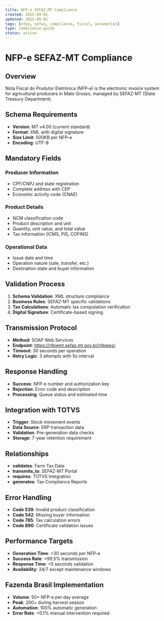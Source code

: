 ```yaml
---
title: NFP-e SEFAZ-MT Compliance 
created: 2025-09-02
updated: 2025-09-02
tags: [nfpe, sefaz, compliance, fiscal, automation]
type: compliance-guide
status: active
---
```


# NFP-e SEFAZ-MT Compliance

## Overview
Nota Fiscal do Produtor Eletrônica (NFP-e) is the electronic invoice system for agricultural producers in Mato Grosso, managed by SEFAZ-MT (State Treasury Department).

## Schema Requirements
- **Version**: MT v4.00 (current standard)
- **Format**: XML with digital signature
- **Size Limit**: 500KB per NFP-e
- **Encoding**: UTF-8

## Mandatory Fields
### Producer Information
- CPF/CNPJ and state registration
- Complete address with CEP
- Economic activity code (CNAE)

### Product Details  
- NCM classification code
- Product description and unit
- Quantity, unit value, and total value
- Tax information (ICMS, PIS, COFINS)

### Operational Data
- Issue date and time
- Operation nature (sale, transfer, etc.)
- Destination state and buyer information

## Validation Process
1. **Schema Validation**: XML structure compliance
2. **Business Rules**: SEFAZ-MT specific validations
3. **Tax Calculations**: Automatic tax computation verification
4. **Digital Signature**: Certificate-based signing

## Transmission Protocol
- **Method**: SOAP Web Services
- **Endpoint**: https://nfpemt.sefaz.mt.gov.br/nfpews/
- **Timeout**: 30 seconds per operation
- **Retry Logic**: 3 attempts with 5s interval

## Response Handling
- **Success**: NFP-e number and authorization key
- **Rejection**: Error code and description
- **Processing**: Queue status and estimated time

## Integration with TOTVS
- **Trigger**: Stock movement events
- **Data Source**: ERP transaction data
- **Validation**: Pre-generation data checks
- **Storage**: 7-year retention requirement

## Relationships
- **validates**: Farm Tax Data
- **transmits_to**: SEFAZ-MT Portal  
- **requires**: TOTVS Integration
- **generates**: Tax Compliance Reports

## Error Handling
- **Code 539**: Invalid product classification
- **Code 542**: Missing buyer information
- **Code 785**: Tax calculation errors
- **Code 890**: Certificate validation issues

## Performance Targets
- **Generation Time**: <30 seconds per NFP-e
- **Success Rate**: >99.5% transmission
- **Response Time**: <5 seconds validation
- **Availability**: 24/7 except maintenance windows

## Fazenda Brasil Implementation
- **Volume**: 50+ NFP-e per day average
- **Peak**: 200+ during harvest season
- **Automation**: 100% automatic generation
- **Error Rate**: <0.1% manual intervention required